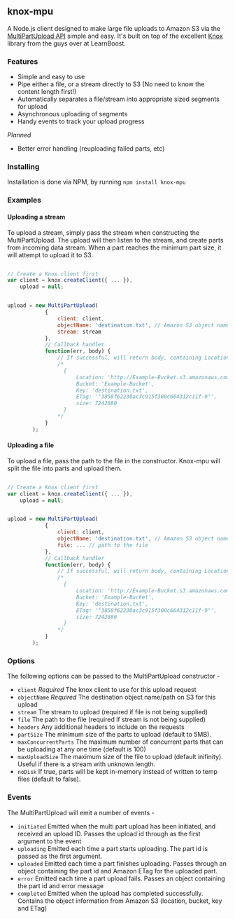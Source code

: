 ## knox-mpu

A Node.js client designed to make large file uploads to Amazon S3 via the [MultiPartUpload API](http://docs.amazonwebservices.com/AmazonS3/latest/dev/sdksupportformpu.html) simple and easy. It's built on top of the excellent [Knox](https://github.com/LearnBoost/knox) library from the guys over at LearnBoost.

### Features

* Simple and easy to use
* Pipe either a file, or a stream directly to S3 (No need to know the content length first!)
* Automatically separates a file/stream into appropriate sized segments for upload
* Asynchronous uploading of segments
* Handy events to track your upload progress

_Planned_

* Better error handling (reuploading failed parts, etc)

### Installing

Installation is done via NPM, by running ```npm install knox-mpu```

### Examples

#### Uploading a stream

To upload a stream, simply pass the stream when constructing the MultiPartUpload. The upload will then listen to the stream, and create parts from incoming data stream. When a part reaches the minimum part size, it will attempt to upload it to S3.

```javascript

// Create a Knox client first
var client = knox.createClient({ ... }),
    upload = null;


upload = new MultiPartUpload(
            {
                client: client,
                objectName: 'destination.txt', // Amazon S3 object name
                stream: stream
            },
            // Callback handler
            function(err, body) {
                // If successful, will return body, containing Location, Bucket, Key, ETag and size of the object
                /*
                  {
                      Location: 'http://Example-Bucket.s3.amazonaws.com/destination.txt',
                      Bucket: 'Example-Bucket',
                      Key: 'destination.txt',
                      ETag: '"3858f62230ac3c915f300c664312c11f-9"',
                      size: 7242880
                  }
                */
            }
        );
````

#### Uploading a file

To upload a file, pass the path to the file in the constructor. Knox-mpu will split the file into parts and upload them.

```javascript

// Create a Knox client first
var client = knox.createClient({ ... }),
    upload = null;


upload = new MultiPartUpload(
            {
                client: client,
                objectName: 'destination.txt', // Amazon S3 object name
                file: ... // path to the file
            },
            // Callback handler
            function(err, body) {
                // If successful, will return body, containing Location, Bucket, Key, ETag and size of the object
                /*
                  {
                      Location: 'http://Example-Bucket.s3.amazonaws.com/destination.txt',
                      Bucket: 'Example-Bucket',
                      Key: 'destination.txt',
                      ETag: '"3858f62230ac3c915f300c664312c11f-9"',
                      size: 7242880
                  }
                */
            }
        );
````
### Options

The following options can be passed to the MultiPartUpload constructor -

* ```client``` _Required_ The knox client to use for this upload request
* ```objectName``` _Required_ The destination object name/path on S3 for this upload
* ```stream``` The stream to upload (required if file is not being supplied)
* ```file``` The path to the file (required if stream is not being supplied)
* ```headers``` Any additional headers to include on the requests
* ```partSize``` The minimum size of the parts to upload (default to 5MB).
* ```maxConcurrentParts``` The maximum number of concurrent parts that can be uploading at any one time (default is 100)
* ```maxUploadSize``` The maximum size of the file to upload (default inifinity). Useful if there is a stream with unknown length.
* ```noDisk``` If true, parts will be kept in-memory instead of written to temp files (default to false).

### Events

The MultiPartUpload will emit a number of events -

* ```initiated``` Emitted when the multi part upload has been initiated, and received an upload ID. Passes the upload id through as the first argument to the event
* ```uploading``` Emitted each time a part starts uploading. The part id is passed as the first argument.
* ```uploaded``` Emitted each time a part finishes uploading. Passes through an object containing the part id and Amazon ETag for the uploaded part.
* ```error``` Emitted each time a part upload fails. Passes an object containing the part id and error message
* ```completed``` Emitted when the upload has completed successfully. Contains the object information from Amazon S3 (location, bucket, key and ETag)
